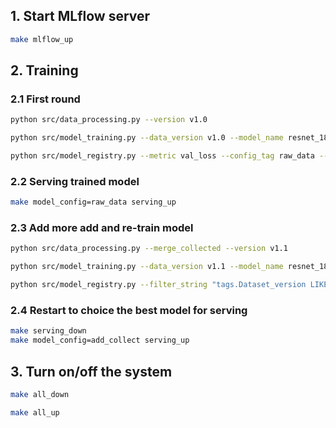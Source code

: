 
## 1. Start MLflow server
```bash
make mlflow_up
```

## 2. Training

### 2.1 First round
```bash
python src/data_processing.py --version v1.0

python src/model_training.py --data_version v1.0 --model_name resnet_18 --device cuda

python src/model_registry.py --metric val_loss --config_tag raw_data --alias Production
```

### 2.2 Serving trained model
```bash
make model_config=raw_data serving_up
```

### 2.3 Add more add and re-train model

```bash
python src/data_processing.py --merge_collected --version v1.1

python src/model_training.py --data_version v1.1 --model_name resnet_18 --device cuda

python src/model_registry.py --filter_string "tags.Dataset_version LIKE 'v1.1'" --config_tag add_collect --alias Challenger 
```

### 2.4 Restart to choice the best model for serving
```bash
make serving_down
make model_config=add_collect serving_up
```

## 3. Turn on/off the system
```bash
make all_down
```

```bash
make all_up
```